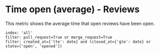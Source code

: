 # Time open (average) - Reviews

This metric shows the average time that open reviews have been open.

```
index: 'all'
filter: pull_request=True or merge_request=True
filter: created_at={'lte': date} and (closed_at={'gte': date} or state=['open', 'opened'])
```
